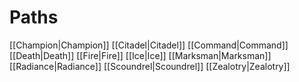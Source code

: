 # Paths
[[Champion|Champion]]
[[Citadel|Citadel]]
[[Command|Command]]
[[Death|Death]]
[[Fire|Fire]]
[[Ice|Ice]]
[[Marksman|Marksman]]
[[Radiance|Radiance]]
[[Scoundrel|Scoundrel]]
[[Zealotry|Zealotry]]